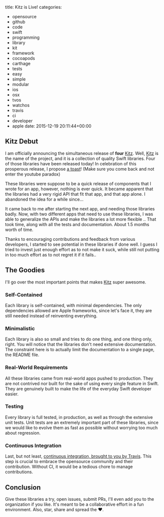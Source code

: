 title: Kitz is Live!
categories:
- opensource
- github
- code
- swift
- programming
- library
- kit
- framework
- cocoapods
- carthage
- tests
- easy
- simple
- modular
- ios
- osx
- tvos
- watchos
- travis
- ci
- developer
- apple
date: 2015-12-19 20:11:44+00:00

## Kitz Debut

I am officially announcing the simultaneous release of __four__ [Kitz][kitz-link]. Well, [Kitz][kitz-link] is the name of the project, and it is a collection of quality Swift libraries. Four of those libraries have been released today! In celebration of this prosperous release, I propose [a toast][toast-link]! (Make sure you come back and not enter the youtube paradox)

These libraries were suppose to be a quick release of components that I wrote for an app, however, nothing is ever quick. It became apparent that the libraries had a very rigid API that fit that app, and that app alone. I abandoned the idea for a while since...

It came back to me after starting the next app, and needing those libraries badly. Now, with two different apps that need to use these libraries, I was able to generalize the APIs and make the libraries a lot more flexible .. That took time, along with all the tests and documentation. About 1.5 months worth of time.

Thanks to encouraging contributions and feedback from various developers, I started to see potential in these libraries if done well. I guess I tried to invest just enough effort as to not make it suck, while still not putting in too much effort as to not regret it if it fails..

## The Goodies

I'll go over the most important points that makes [Kitz][kitz-link] super awesome.

### Self-Contained

Each library is self-contained, with minimal dependencies. The only dependencies allowed are Apple frameworks, since let's face it, they are still needed instead of reinventing everything.

### Minimalistic

Each library is also so small and tries to do one thing, and one thing only, right. You will notice that the libraries don't need extensive documentation. The constraint here is to actually limit the documentation to a single page, the README file. 

### Real-World Requirements

All these libraries came from real-world apps pushed to production. They are not contrived nor built for the sake of using every single feature in Swift. They are genuinely built to make the life of the everyday Swift developer easier.

### Testing

Every library is full tested, in production, as well as through the extensive unit tests. Unit tests are an extremely important part of these libraries, since we would like to evolve them as fast as possible without worrying too much about regression.

### Continuous Integration

Last, but not least, [continuous integration, brought to you by Travis][travis-kitz]. This step is crucial to embrace the opensource community and their contribution. Without CI, it would be a tedious chore to manage contributions.

## Conclusion

Give these libraries a try, open issues, submit PRs, I'll even add you to the organization if you like. It's meant to be a collaborative effort in a fun environment. Also, star, share and spread the ❤️.

[kitz-link]: http://kitz.io
[toast-link]: https://www.youtube.com/watch?v=MwDhUt5ewKk
[travis-kitz]: https://travis-ci.org/SwiftKitz
